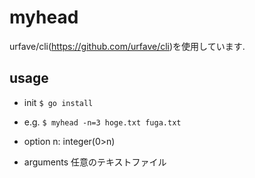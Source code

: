 # myhead

urfave/cli(https://github.com/urfave/cli)を使用しています.

## usage

* init 
`$ go install`
* e.g. 
`$ myhead -n=3 hoge.txt fuga.txt`

* option
n: integer(0>n)
* arguments
任意のテキストファイル
